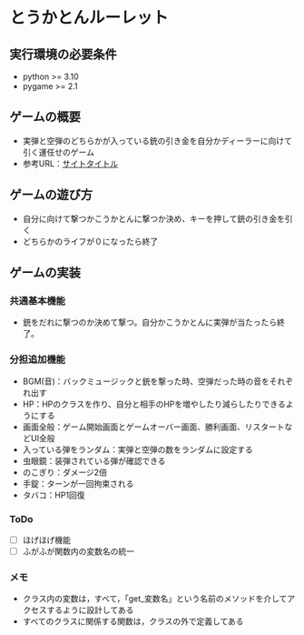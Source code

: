 # とうかとんルーレット

## 実行環境の必要条件
* python >= 3.10
* pygame >= 2.1

## ゲームの概要
* 実弾と空弾のどちらかが入っている銃の引き金を自分かディーラーに向けて引く運任せのゲーム
* 参考URL：[サイトタイトル](https://store.steampowered.com/app/2835570/Buckshot_Roulette/?l=japanese)

## ゲームの遊び方
* 自分に向けて撃つかこうかとんに撃つか決め、キーを押して銃の引き金を引く
* どちらかのライフが０になったら終了

## ゲームの実装
### 共通基本機能
* 銃をだれに撃つのか決めて撃つ。自分かこうかとんに実弾が当たったら終了。

### 分担追加機能

* BGM(音)：バックミュージックと銃を撃った時、空弾だった時の音をそれぞれ出す
* HP：HPのクラスを作り、自分と相手のHPを増やしたり減らしたりできるようにする
* 画面全般：ゲーム開始画面とゲームオーバー画面、勝利画面、リスタートなどUI全般
* 入っている弾をランダム：実弾と空弾の数をランダムに設定する
* 虫眼鏡：装弾されている弾が確認できる
* のこぎり：ダメージ2倍
* 手錠：ターンが一回拘束される
* タバコ：HP1回復



### ToDo
- [ ] ほげほげ機能
- [ ] ふがふが関数内の変数名の統一

### メモ
* クラス内の変数は，すべて，「get_変数名」という名前のメソッドを介してアクセスするように設計してある
* すべてのクラスに関係する関数は，クラスの外で定義してある
